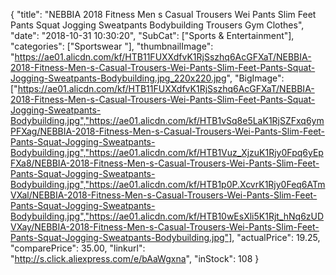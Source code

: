 {
	"title": "NEBBIA 2018 Fitness Men s Casual Trousers Wei Pants Slim Feet Pants Squat Jogging Sweatpants Bodybuilding Trousers Gym Clothes",
	"date": "2018-10-31 10:30:20",
	"SubCat": ["Sports & Entertainment"],
	"categories": ["Sportswear "],
	"thumbnailImage": "https://ae01.alicdn.com/kf/HTB11FUXXdfvK1RjSszhq6AcGFXaT/NEBBIA-2018-Fitness-Men-s-Casual-Trousers-Wei-Pants-Slim-Feet-Pants-Squat-Jogging-Sweatpants-Bodybuilding.jpg_220x220.jpg",
	"BigImage": ["https://ae01.alicdn.com/kf/HTB11FUXXdfvK1RjSszhq6AcGFXaT/NEBBIA-2018-Fitness-Men-s-Casual-Trousers-Wei-Pants-Slim-Feet-Pants-Squat-Jogging-Sweatpants-Bodybuilding.jpg","https://ae01.alicdn.com/kf/HTB1vSq8e5LaK1RjSZFxq6ymPFXag/NEBBIA-2018-Fitness-Men-s-Casual-Trousers-Wei-Pants-Slim-Feet-Pants-Squat-Jogging-Sweatpants-Bodybuilding.jpg","https://ae01.alicdn.com/kf/HTB1Vuz_XjzuK1Rjy0Fpq6yEpFXa8/NEBBIA-2018-Fitness-Men-s-Casual-Trousers-Wei-Pants-Slim-Feet-Pants-Squat-Jogging-Sweatpants-Bodybuilding.jpg","https://ae01.alicdn.com/kf/HTB1p0P.XcvrK1Rjy0Feq6ATmVXal/NEBBIA-2018-Fitness-Men-s-Casual-Trousers-Wei-Pants-Slim-Feet-Pants-Squat-Jogging-Sweatpants-Bodybuilding.jpg","https://ae01.alicdn.com/kf/HTB10wEsXli5K1Rjt_hNq6zUDVXay/NEBBIA-2018-Fitness-Men-s-Casual-Trousers-Wei-Pants-Slim-Feet-Pants-Squat-Jogging-Sweatpants-Bodybuilding.jpg"],
	"actualPrice": 19.25,
	"comparePrice": 35.00,
	"linkurl": "http://s.click.aliexpress.com/e/bAaWgxna",
	"inStock": 108
}
